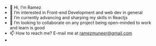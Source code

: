 - 👋 Hi, I’m Ramez
- 👀 I’m interested in Front-end Development and web dev in general 
- 🌱 I’m currently advancing and sharping my skills in Reactjs 
- 💞️ I’m looking to collaborate on any project being open-minded to work and learn is good
- 📫 How to reach me? E-mail me at ramezmuneer@gmail.com
- 

